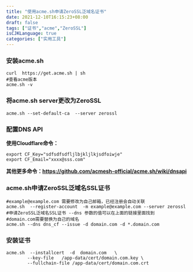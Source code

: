 ```yaml
---
title: "使用acme.sh申请ZeroSSL泛域名证书"
date: 2021-12-10T16:15:23+08:00
draft: false
tags: ["证书","acme","ZeroSSL"]
isCJKLanguage: true
categories: ["实用工具"]
---
```


### 安装acme.sh

```shell
curl  https://get.acme.sh | sh
#查看acme版本
acme.sh -v
```

### 将acme.sh server更改为ZeroSSL

```shell
acme.sh --set-default-ca  --server zerossl
```

### 配置DNS API

**使用Cloudflare命令：**

```shell
export CF_Key="sdfsdfsdfljlbjkljlkjsdfoiwje"
export CF_Email="xxxx@sss.com"
```

**其他更多命令：<https://github.com/acmesh-official/acme.sh/wiki/dnsapi>**

### acme.sh申请ZeroSSL泛域名SSL证书

```shell
#example@example.com 需要修改为自己邮箱，已经注册会自动关联
acme.sh  --register-account  -m example@example.com --server zerossl
#申请ZeroSSL泛域名SSL证书 --dns 参数的值可以在上面的链接里面找到
#domain.com需要替换为自己的域名
acme.sh --dns dns_cf --issue -d domain.com -d *.domain.com
```

### 安装证书

```shell
acme.sh  --installcert  -d  domain.com   \
        --key-file   /app-data/cert/domain.com.key \
        --fullchain-file /app-data/cert/domain.com.crt
```
